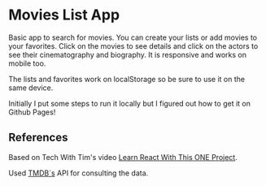 # Movies List App

Basic app to search for movies. You can create your lists or add movies to your favorites. Click on the movies to see details and click on the actors to see their cinematography and biography. It is responsive and works on mobile too. 

The lists and favorites work on localStorage so be sure to use it on the same device.

Initially I put some steps to run it locally but I figured out how to get it on Github Pages!


## References

Based on Tech With Tim's video [Learn React With This ONE Project](https://www.youtube.com/watch?v=G6D9cBaLViA).

Used [TMDB´s](https://www.themoviedb.org/) API for consulting the data.
